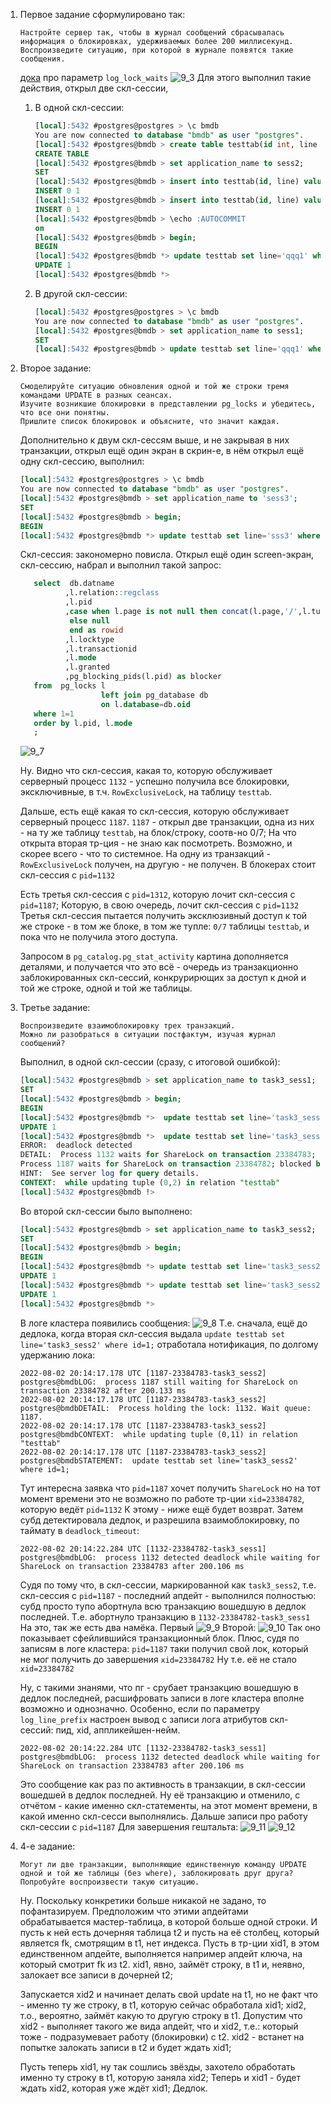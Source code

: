 1. Первое задание сформулировано так:
   ```
   Настройте сервер так, чтобы в журнал сообщений сбрасывалась информация о блокировках, удерживаемых более 200 миллисекунд. 
   Воспроизведите ситуацию, при которой в журнале появятся такие сообщения.
   ```
   [дока](https://www.postgresql.org/docs/current/runtime-config-logging.html#GUC-LOG-MIN-MESSAGES) про параметр `log_lock_waits`
   ![9_3](/HomeWorks/Lesson9/9_3.png)
   Для этого выполнил такие действия, открыл две скл-сессии,
   1. В одной скл-сессии:
      ```sql
      [local]:5432 #postgres@postgres > \c bmdb
      You are now connected to database "bmdb" as user "postgres".
      [local]:5432 #postgres@bmdb > create table testtab(id int, line text);
      CREATE TABLE
      [local]:5432 #postgres@bmdb > set application_name to sess2;
      SET
      [local]:5432 #postgres@bmdb > insert into testtab(id, line) values(1, 'line1');
      INSERT 0 1
      [local]:5432 #postgres@bmdb > insert into testtab(id, line) values(2, 'line2');
      INSERT 0 1
      [local]:5432 #postgres@bmdb > \echo :AUTOCOMMIT
      on
      [local]:5432 #postgres@bmdb > begin;
      BEGIN
      [local]:5432 #postgres@bmdb *> update testtab set line='qqq1' where id=1;
      UPDATE 1
      [local]:5432 #postgres@bmdb *>
      ```
   2. В другой скл-сессии:
      ```sql
      [local]:5432 #postgres@postgres > \c bmdb
      You are now connected to database "bmdb" as user "postgres".
      [local]:5432 #postgres@bmdb > set application_name to sess1;
      SET
      [local]:5432 #postgres@bmdb > update testtab set line='qqq1' where id=1;
      ```
2. Второе задание:
   ```
   Смоделируйте ситуацию обновления одной и той же строки тремя командами UPDATE в разных сеансах. 
   Изучите возникшие блокировки в представлении pg_locks и убедитесь, что все они понятны. 
   Пришлите список блокировок и объясните, что значит каждая.
   ```
   Дополнительно к двум скл-сессям выше, и не закрывая в них транзакции, открыл ещё один экран в скрин-е, в нём открыл ещё одну скл-сессию, выполнил:
   ```sql
   [local]:5432 #postgres@postgres > \c bmdb
   You are now connected to database "bmdb" as user "postgres".
   [local]:5432 #postgres@bmdb > set application_name to 'sess3';
   SET
   [local]:5432 #postgres@bmdb > begin;
   BEGIN
   [local]:5432 #postgres@bmdb *> update testtab set line='sss3' where id=1;
   ```
   Скл-сессия: закономерно повисла.
   Открыл ещё один screen-экран, скл-сессию, набрал и выполнил такой запрос:
   ```sql
      select  db.datname
             ,l.relation::regclass
             ,l.pid
             ,case when l.page is not null then concat(l.page,'/',l.tuple) 
              else null
              end as rowid
             ,l.locktype
             ,l.transactionid 
             ,l.mode
             ,l.granted
             ,pg_blocking_pids(l.pid) as blocker
      from  pg_locks l 
                     left join pg_database db 
                     on l.database=db.oid
      where 1=1
      order by l.pid, l.mode
      ;
   ```
   ![9_7](/HomeWorks/Lesson9/9_7.png)
   
   Ну. 
   Видно что скл-сессия, какая то, которую обслуживает серверный процесс `1132` - успешно получила все блокировки, эксключивные, в т.ч. `RowExclusiveLock`, на таблицу `testtab`.
   
   Дальше, есть ещё какая то скл-сессия, которую обслуживает серверный процесс `1187`.
   `1187` - открыл две транзакции, одна из них - на ту же таблицу `testtab`, на блок/строку, соотв-но 0/7;
   На что открыта вторая тр-ция - не знаю как посмотреть.
   Возможно, и скорее всего - что то системное.
   На одну из транзакций - `RowExclusiveLock` получен, на другую - не получен.
   В блокерах стоит скл-сессия с `pid=1132`
   
   Есть третья скл-сессия с `pid=1312`, которую лочит скл-сессия с `pid=1187`;
   Которую, в свою очередь, лочит скл-сессия с `pid=1132`
   Третья скл-сессия пытается получить эксклюзивный доступ к той же строке - в том же блоке, в том же тупле: `0/7` таблицы `testtab`, и пока что не получила этого доступа.
   
   Запросом в `pg_catalog.pg_stat_activity` картина дополняется деталями, и получается что это всё - очередь из транзакционно заблокированных скл-сессий, конкрурирющих за доступ к дной и той же строке, одной и той же таблицы.
3. Третье задание:
   ```
   Воспроизведите взаимоблокировку трех транзакций. 
   Можно ли разобраться в ситуации постфактум, изучая журнал сообщений?
   ```
   Выполнил, в одной скл-сессии (сразу, с итоговой ошибкой):
   ```sql
   [local]:5432 #postgres@bmdb > set application_name to task3_sess1;
   SET
   [local]:5432 #postgres@bmdb > begin;
   BEGIN
   [local]:5432 #postgres@bmdb *>  update testtab set line='task3_sess1' where id=1;
   UPDATE 1
   [local]:5432 #postgres@bmdb *>  update testtab set line='task3_sess1' where id=2;
   ERROR:  deadlock detected
   DETAIL:  Process 1132 waits for ShareLock on transaction 23384783; blocked by process 1187.
   Process 1187 waits for ShareLock on transaction 23384782; blocked by process 1132.
   HINT:  See server log for query details.
   CONTEXT:  while updating tuple (0,2) in relation "testtab"
   [local]:5432 #postgres@bmdb !>
   ```
   Во второй скл-сессии было выполнено:
   ```sql 
   [local]:5432 #postgres@bmdb > set application_name to task3_sess2;
   SET
   [local]:5432 #postgres@bmdb > begin;
   BEGIN
   [local]:5432 #postgres@bmdb *> update testtab set line='task3_sess2' where id=2;
   UPDATE 1
   [local]:5432 #postgres@bmdb *> update testtab set line='task3_sess2' where id=1;
   UPDATE 1
   [local]:5432 #postgres@bmdb *>
   ```
   В логе кластера появились сообщения:
   ![9_8](/HomeWorks/Lesson9/9_8.png)
   Т.е. сначала, ещё до дедлока, когда вторая скл-сессия выдала `update testtab set line='task3_sess2' where id=1;` 
   отработала нотификация, по долгому удержанию лока:
   ```
   2022-08-02 20:14:17.178 UTC [1187-23384783-task3_sess2] postgres@bmdbLOG:  process 1187 still waiting for ShareLock on transaction 23384782 after 200.133 ms
   2022-08-02 20:14:17.178 UTC [1187-23384783-task3_sess2] postgres@bmdbDETAIL:  Process holding the lock: 1132. Wait queue: 1187.
   2022-08-02 20:14:17.178 UTC [1187-23384783-task3_sess2] postgres@bmdbCONTEXT:  while updating tuple (0,11) in relation "testtab"
   2022-08-02 20:14:17.178 UTC [1187-23384783-task3_sess2] postgres@bmdbSTATEMENT:  update testtab set line='task3_sess2' where id=1;
   ```
   Тут интересна заявка что `pid=1187` хочет получить `ShareLock` но на тот момент времени это не возможно по работе тр-ции `xid=23384782`, которую ведёт `pid=1132`
   К этому - ниже ещё будет возврат.
   Затем субд детектировала дедлок, и разрешила взаимоблокировку, по таймату в `deadlock_timeout`:
   ```
   2022-08-02 20:14:22.284 UTC [1132-23384782-task3_sess1] postgres@bmdbLOG:  process 1132 detected deadlock while waiting for ShareLock on transaction 23384783 after 200.106 ms
   ```
   Судя по тому что, в скл-сессии, маркированной как `task3_sess2`, т.е. скл-сессия с `pid=1187` - последний апдейт - выполнился полностью: субд просто тупо абортнула всю транзакцию вошедшую в дедлок последней.
   Т.е. абортнуло транзакцию в `1132-23384782-task3_sess1`
   На это, так же есть два намёка.
   Первый
   ![9_9](/HomeWorks/Lesson9/9_9.png)
   Второй:
   ![9_10](/HomeWorks/Lesson9/9_10.png)
   Так оно показывает сфейлившийся транзакционный блок.
   Плюс, судя по записям в логе кластера: `pid=1187` таки получил свой лок, который не мог получить до завершения `xid=23384782`
   Ну т.е. её не стало `xid=23384782`
   
   Ну, с такими знанями, что пг - срубает транзакцию вошедшую в дедлок последней, расшифровать записи в логе кластера вполне возможно и однозначно.
   Особенно, если по параметру `log_line_prefix` настроен вывод с записи лога атрибутов скл-сессий: пид, xid, аппликейшен-нейм.
   ```
   2022-08-02 20:14:22.284 UTC [1132-23384782-task3_sess1] postgres@bmdbLOG:  process 1132 detected deadlock while waiting for ShareLock on transaction 23384783 after 200.106 ms
   ```
   Это сообщение как раз по активность в транзакции, в скл-сессии вошедшей в дедлок последней.
   Ну её транзакцию и отменило, с отчётом - какие именно скл-статементы, на этот момент времени, в какой именно скл-сесси выполнялись.
   Дальше записи про работу скл-сессии с `pid=1187`
   Для завершения гештальта:
   ![9_11](/HomeWorks/Lesson9/9_11.png)
   ![9_12](/HomeWorks/Lesson9/9_12.png)
4. 4-е задание:
   ```
   Могут ли две транзакции, выполняющие единственную команду UPDATE одной и той же таблицы (без where), заблокировать друг друга?
   Попробуйте воспроизвести такую ситуацию.
   ```
   Ну. Поскольку конкретики больше никакой не задано, то пофантазируем.
   Предположим что этими апдейтами обрабатывается мастер-таблица, в которой больше одной строки.
   И пусть к ней есть дочерняя таблица t2 и пусть на её столбец, который является fk, смотрящим в t1, нет индекса.
   Пусть в тр-ции xid1, в этом единственном апдейте, выполняется например апдейт ключа, на который смотрит fk из t2.
   xid1, явно, займёт строку, в t1 и, неявно, залокает все записи в дочерней t2;
   
   Запускается xid2 и начинает делать свой update на t1, но не факт что - именно ту же строку, в t1, которую сейчас обработала xid1;
   xid2, т.о., вероятно, займёт какую то другую строку в t1.
   Допустим что xid2 - выполняет такого же вида апдейт, что и xid2, т.е.: который тоже - подразумевает работу (блокировки) с t2.
   xid2 - встанет на попытке залокать записи в t2 и будет ждать xid1;
   
   Пусть теперь xid1, ну так сошлись звёзды, захотело обработать именно ту строку в t1, которую заняла xid2;
   Теперь и xid1 - будет ждать xid2, которая уже ждёт xid1;
   Дедлок.
   
